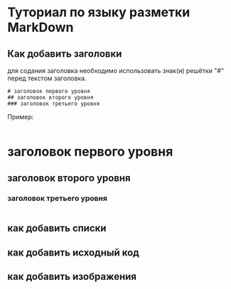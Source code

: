 # Туториал по языку разметки MarkDown

## Как добавить заголовки

для содания заголовка необходимо использовать знак(и) решётки "#" перед текстом заголовка.

```
# заголовок первого уровня
## заголовок второго уровня
### заголовок третьего уровня
```

Пример:
```
```
# заголовок первого уровня
## заголовок второго уровня
### заголовок третьего уровня
```
```

## как добавить списки

## как добавить исходный код

## как добавить изображения